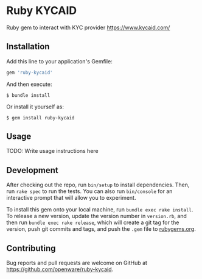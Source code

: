 # Ruby KYCAID

Ruby gem to interact with KYC provider https://www.kycaid.com/

## Installation

Add this line to your application's Gemfile:

```ruby
gem 'ruby-kycaid'
```

And then execute:

    $ bundle install

Or install it yourself as:

    $ gem install ruby-kycaid

## Usage

TODO: Write usage instructions here

## Development

After checking out the repo, run `bin/setup` to install dependencies. Then, run `rake spec` to run the tests. You can also run `bin/console` for an interactive prompt that will allow you to experiment.

To install this gem onto your local machine, run `bundle exec rake install`. To release a new version, update the version number in `version.rb`, and then run `bundle exec rake release`, which will create a git tag for the version, push git commits and tags, and push the `.gem` file to [rubygems.org](https://rubygems.org).

## Contributing

Bug reports and pull requests are welcome on GitHub at https://github.com/openware/ruby-kycaid.

